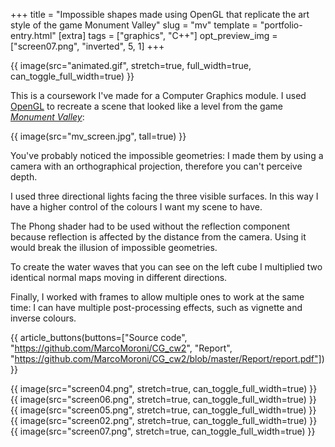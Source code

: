 +++
title = "Impossible shapes made using OpenGL that replicate the art style of the game Monument Valley"
slug = "mv"
template = "portfolio-entry.html"
[extra]
tags = ["graphics", "C++"]
opt_preview_img = ["screen07.png", "inverted", 5, 1]
+++

{{ image(src="animated.gif", stretch=true, full_width=true, can_toggle_full_width=true) }}

This is a coursework I've made for a Computer Graphics module. I used [OpenGL](https://www.opengl.org/) to recreate a scene that looked like a level from the game *[Monument Valley](https://www.monumentvalleygame.com/)*:

{{ image(src="mv_screen.jpg", tall=true) }}

You've probably noticed the impossible geometries: I made them by using a camera with an orthographical projection, therefore you can't perceive depth.

I used three directional lights facing the three visible surfaces. In this way I have a higher control of the colours I want my scene to have.

The Phong shader had to be used without the reflection component because reflection is affected by the distance from the camera. Using it would break the illusion of impossible geometries.

To create the water waves that you can see on the left cube I multiplied two identical normal maps moving in different directions.

Finally, I worked with frames to allow multiple ones to work at the same time: I can have multiple post-processing effects, such as vignette and inverse colours.

{{ article_buttons(buttons=["Source code", "https://github.com/MarcoMoroni/CG_cw2", "Report", "https://github.com/MarcoMoroni/CG_cw2/blob/master/Report/report.pdf"]) }}

{{ image(src="screen04.png", stretch=true, can_toggle_full_width=true) }}
{{ image(src="screen06.png", stretch=true, can_toggle_full_width=true) }}
{{ image(src="screen05.png", stretch=true, can_toggle_full_width=true) }}
{{ image(src="screen02.png", stretch=true, can_toggle_full_width=true) }}
{{ image(src="screen07.png", stretch=true, can_toggle_full_width=true) }}
